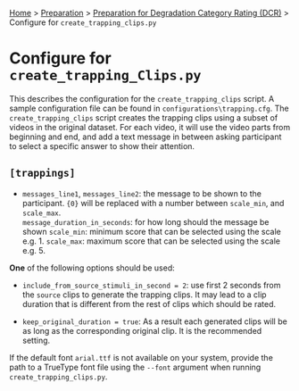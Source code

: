  [Home](../README.md) > [Preparation](preparation.md) > [Preparation for Degradation Category Rating (DCR)](prep_dcr.md) > Configure for `create_trapping_clips.py`
 
 # Configure for `create_trapping_Clips.py`
 
 This describes the configuration for the `create_trapping_clips` script. A sample configuration file can be found in
  `configurations\trapping.cfg`.
 The `create_trapping_clips` script creates the trapping clips using a subset of videos in the original dataset. 
 For each video, it will use the video parts from beginning and end, and add a text message in between asking participant 
 to select a specific answer to show their attention. 
  
 ## `[trappings]`
 * `messages_line1`, `messages_line2`: the message to be shown to the participant. `{0}` will be replaced with a number 
 between `scale_min`, and `scale_max`.   
 `message_duration_in_seconds`: for how long should the message be shown
 `scale_min`: minimum score that can be selected using the scale e.g. 1.
 `scale_max`: maximum score that can be selected using the scale e.g. 5.
  
 **One** of the following options should be used:
 
 * `include_from_source_stimuli_in_second = 2`: use first 2 seconds from the `source` clips to generate the trapping clips.
 It may lead to a clip duration that is different from the rest of clips which should be rated. 
 
* `keep_original_duration = true`: As a result each generated clips will be as long as the corresponding original clip.
It is the recommended setting.

If the default font `arial.ttf` is not available on your system, provide the path to a TrueType font file using the `--font` argument when running `create_trapping_clips.py`.
 
  